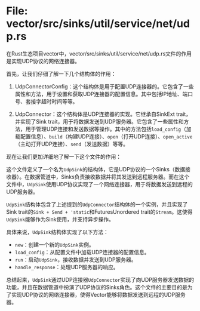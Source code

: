 # File: vector/src/sinks/util/service/net/udp.rs

在Rust生态项目vector中，vector/src/sinks/util/service/net/udp.rs文件的作用是实现UDP协议的网络连接器。

首先，让我们仔细了解一下几个结构体的作用：

1. UdpConnectorConfig：这个结构体是用于配置UDP连接器的。它包含了一些属性和方法，用于设置和获取UDP连接器的配置信息。其中包括IP地址、端口号、套接字超时时间等等。

2. UdpConnector：这个结构体是UDP连接器的实现。它继承自SinkExt trait，并实现了Sink trait，用于将数据发送到UDP服务器。它包含了一些属性和方法，用于管理UDP连接和发送数据等操作。其中的方法包括`load_config`（加载配置信息）、`build`（构建UDP连接）、`open`（打开UDP连接）、`open_active`（主动打开UDP连接）、`send`（发送数据）等等。

现在让我们更加详细地了解一下这个文件的作用：

这个文件定义了一个名为`UdpSink`的结构体，它是UDP协议的一个Sinks（数据接收器）。在数据管道中，Sinks负责接收数据并将其发送到远程服务器。而在这个文件中，`UdpSink`使用UDP协议实现了一个网络连接器，用于将数据发送到远程的UDP服务器。

`UdpSink`结构体包含了上述提到的`UdpConnector`结构体的一个实例，并且实现了Sink trait的`Sink + Send + 'static`和FuturesUnordered trait的`Stream`。这使得`UdpSink`能够作为Sink使用，并支持异步操作。

具体来说，`UdpSink`结构体实现了以下方法：
- `new`：创建一个新的`UdpSink`实例。
- `load_config`：从配置文件中加载UDP连接器的配置信息。
- `run`：启动`UdpSink`，接收数据并发送到UDP服务器。
- `handle_response`：处理UDP服务器的响应。

总结起来，`UdpSink`通过UDP连接器`UdpConnector`实现了向UDP服务器发送数据的功能，并且在数据管道中扮演了UDP协议的Sinks角色。这个文件的主要目的是为了实现UDP协议的网络连接器，使得Vector能够将数据发送到远程的UDP服务器。

